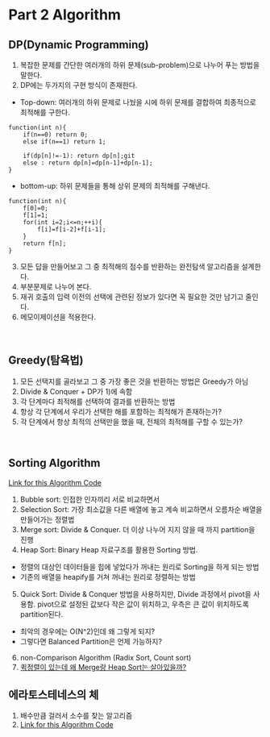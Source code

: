 # Part 2 Algorithm

## DP(Dynamic Programming)
1) 복잡한 문제를 간단한 여러개의 하위 문제(sub-problem)으로 나누어 푸는 방법을 말한다.
2) DP에는 두가지의 구현 방식이 존재한다.
* Top-down: 여러개의 하위 문제로 나눴을 시에 하위 문제를 결합하여 최종적으로 최적해를 구한다.
```
function(int n){
    if(n==0) return 0;
    else if(n==1) return 1;
    
    if(dp[n]!=-1): return dp[n];git 
    else : return dp[n]=dp[n-1]+dp[n-1];
}
```

* bottom-up: 하위 문제들을 통해 상위 문제의 최적해를 구해낸다.
```
function(int n){
    f[0]=0;
    f[1]=1;
    for(int i=2;i<=n;++i){
        f[i]=f[i-2]+f[i-1];
    }
    return f[n];
}
```
3) 모든 답을 만들어보고 그 중 최적해의 점수를 반환하는 완전탐색 알고리즘을 설계한다.
4) 부분문제로 나누어 본다.
5) 재귀 호출의 입력 이전의 선택에 관련된 정보가 있다면 꼭 필요한 것만 남기고 줄인다.
6) 메모이제이션을 적용한다.

</br>

## Greedy(탐욕법)
1) 모든 선택지를 골라보고 그 중 가장 좋은 것을 반환하는 방법은 Greedy가 아님
2) Divide & Conquer + DP가 1)에 속함
3) 각 단계마다 최적해를 선택하여 결과를 반환하는 방법
4) 항상 각 단계에서 우리가 선택한 해를 포함하는 최적해가 존재하는가?
5) 각 단계에서 항상 최적의 선택만을 했을 때, 전체의 최적해를 구할 수 있는가?

</br>

## Sorting Algorithm
[Link for this Algorithm Code](https://github.com/morecreativa/Algorithm_Practice/blob/master/TestCpp/sortingAlgorithm.py)
1) Bubble sort: 인접한 인자끼리 서로 비교하면서
2) Selection Sort: 가장 최소값을 다른 배열에 놓고 계속 비교하면서 오름차순 배열을 만들어가는 정렬법
3) Merge sort: Divide & Conquer. 더 이상 나누어 지지 않을 때 까지 partition을 진행
4) Heap Sort: Binary Heap 자료구조를 활용한 Sorting 방법. 
* 정렬의 대상인 데이터들을 힙에 넣었다가 꺼내는 원리로 Sorting을 하게 되는 방법
* 기존의 배열을 heapify를 거쳐 꺼내는 원리로 정렬하는 방법
5) Quick Sort: Divide & Conquer 방법을 사용하지만, Divide 과정에서 pivot을 사용함. pivot으로 설정된 값보다 작은 값이 위치하고, 우측은 큰 값이 위치하도록 partition된다. 
* 최악의 경우에는 O(N^2)인데 왜 그렇게 되지?
* 그렇다면 Balanced Partition은 언제 가능하지?
6) non-Comparison Algorithm (Radix Sort, Count sort)
7) [퀵정렬이 있는데 왜 Merge랑 Heap Sort는 살아있을까?](https://asfirstalways.tistory.com/338)

## 에라토스테네스의 체
1) 배수만큼 걸러서 소수를 찾는 알고리즘
2) [Link for this Algorithm Code](https://github.com/morecreativa/samsung_interview/blob/master/primeNumber.cpp)